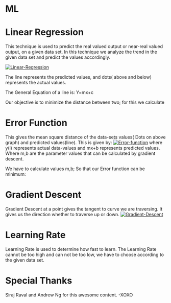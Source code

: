 # ML

# Linear Regression
This technique is used to predict the real valued output or near-real valued output, on a given data set. In this technique we analyze the trend in the given data set and predict the values accordingly.

[![Linear-Regression](http://www.biostathandbook.com/pix/regressionlollipop.gif)](#features)

The line represents the predicted values, and dots( above and below) represents the actual values.


The General Equation of a line is:
  Y=mx+c
  
  
Our objective is to minimize the distance between two; for this we calculate
# Error Function
  This gives the mean square distance of the data-sets values( Dots on above graph) and predicted values(line). This is given by:
  [![Error-function](https://spin.atomicobject.com/wp-content/uploads/linear_regression_error1.png)](#features)
  where y(i) represents actual data-values and mx+b represents predicted values. Where m,b are the parameter values that can be calculated by gradient descent.
  

We have to calculate values m,b; So that our Error function can be minimum:
# Gradient Descent
Gradient Descent at a point gives the tangent to curve we are traversing. It gives us the direction whether to traverse up or down.
[![Gradient-Descent](https://spin.atomicobject.com/wp-content/uploads/linear_regression_gradient1.png)](#features)


# Learning Rate
Learning Rate is used to determine how fast to learn. The Learning Rate cannot be too high and can not be too low, we have to choose according to the given data set.


# Special Thanks
  Siraj Raval and Andrew Ng for this awesome content. -XOXO
